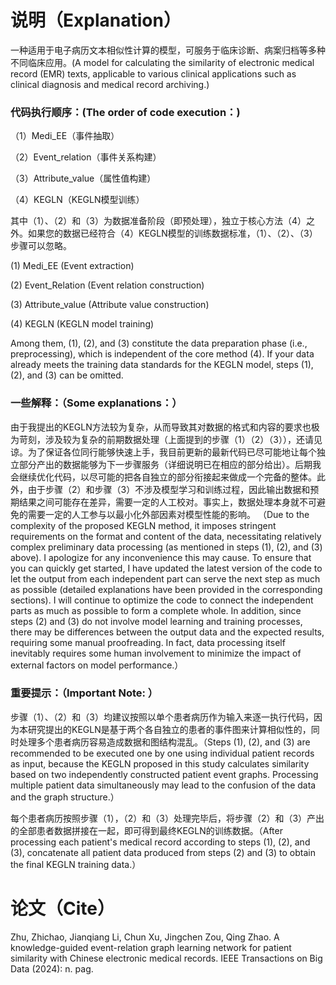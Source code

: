 # 说明（Explanation）

一种适用于电子病历文本相似性计算的模型，可服务于临床诊断、病案归档等多种不同临床应用。(A model for calculating the similarity of electronic medical record (EMR) texts, applicable to various clinical applications such as clinical diagnosis and medical record archiving.)
    
### 代码执行顺序：(The order of code execution：)
（1）Medi_EE（事件抽取）

（2）Event_relation（事件关系构建）

（3）Attribute_value（属性值构建）

（4）KEGLN（KEGLN模型训练）

其中（1）、（2）和（3）为数据准备阶段（即预处理），独立于核心方法（4）之外。如果您的数据已经符合（4）KEGLN模型的训练数据标准，（1）、（2）、（3）步骤可以忽略。

(1)  Medi_EE (Event extraction)

(2)  Event_Relation (Event relation construction)

(3)  Attribute_value (Attribute value construction)

(4)  KEGLN (KEGLN model training)

Among them, (1), (2), and (3) constitute the data preparation phase (i.e., preprocessing), which is independent of the core method (4). If your data already meets the training data standards for the KEGLN model, steps (1), (2), and (3) can be omitted.

### 一些解释：（Some explanations：）
由于我提出的KEGLN方法较为复杂，从而导致其对数据的格式和内容的要求也极为苛刻，涉及较为复杂的前期数据处理（上面提到的步骤（1）（2）（3）），还请见谅。为了保证各位同行能够快速上手，我目前更新的最新代码已尽可能地让每个独立部分产出的数据能够为下一步骤服务（详细说明已在相应的部分给出）。后期我会继续优化代码，以尽可能的把各自独立的部分衔接起来做成一个完备的整体。此外，由于步骤（2）和步骤（3）不涉及模型学习和训练过程，因此输出数据和预期结果之间可能存在差异，需要一定的人工校对。事实上，数据处理本身就不可避免的需要一定的人工参与以最小化外部因素对模型性能的影响。
（Due to the complexity of the proposed KEGLN method, it imposes stringent requirements on the format and content of the data, necessitating relatively complex preliminary data processing (as mentioned in steps (1), (2), and (3) above). I apologize for any inconvenience this may cause. To ensure that you can quickly get started, I have updated the latest version of the code to let the output from each independent part can serve the next step as much as possible (detailed explanations have been provided in the corresponding sections). I will continue to optimize the code to connect the independent parts as much as possible to form a complete whole. In addition, since steps (2) and (3) do not involve model learning and training processes, there may be differences between the output data and the expected results, requiring some manual proofreading. In fact, data processing itself inevitably requires some human involvement to minimize the impact of external factors on model performance.）

### 重要提示：（Important Note: ）
步骤（1）、（2）和（3）均建议按照以单个患者病历作为输入来逐一执行代码，因为本研究提出的KEGLN是基于两个各自独立的患者的事件图来计算相似性的，同时处理多个患者病历容易造成数据和图结构混乱。（Steps (1), (2), and (3) are recommended to be executed one by one using individual patient records as input, because the KEGLN proposed in this study calculates similarity based on two independently constructed patient event graphs. Processing multiple patient data simultaneously may lead to the confusion of the data and the graph structure.）

每个患者病历按照步骤（1），（2）和（3）处理完毕后，将步骤（2）和（3）产出的全部患者数据拼接在一起，即可得到最终KEGLN的训练数据。（After processing each patient's medical record according to steps (1), (2), and (3), concatenate all patient data produced from steps (2) and (3) to obtain the final KEGLN training data.）


# 论文（Cite）
Zhu, Zhichao, Jianqiang Li, Chun Xu, Jingchen Zou, Qing Zhao. A knowledge-guided event-relation graph learning network for patient similarity with Chinese electronic medical records. IEEE Transactions on Big Data (2024): n. pag.
